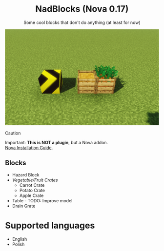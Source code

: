 <div align="center">

# NadBlocks (Nova 0.17)

Some cool blocks that don't do anything (at least for now)

</div>

![demo](img/demo.png)

> [!CAUTION]
> Important: **This is NOT a plugin**, but a Nova addon.  
> [Nova Installation Guide](https://xenondevs.xyz/docs/nova/admin/setup/).

## Blocks

- Hazard Block
- *Vegetable/Fruit Crates*
    - Carrot Crate
    - Potato Crate
    - Apple Crate
- Table - TODO: Improve model
- Drain Grate

# Supported languages

- English
- Polish
